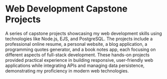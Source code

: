 # Web Development Capstone Projects
A series of capstone projects showcasing my web development skills using technologies like Node.js, EJS, and PostgreSQL. The projects include a professional online resume, a personal website, a blog application, a programming quotes generator, and a book notes app, each focusing on different aspects of full-stack development. These hands-on projects provided practical experience in building responsive, user-friendly web applications while integrating APIs and managing data persistence, demonstrating my proficiency in modern web technologies.
